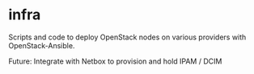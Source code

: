 # infra

Scripts and code to deploy OpenStack nodes on various providers with OpenStack-Ansible. 


Future: Integrate with Netbox to provision and hold IPAM / DCIM